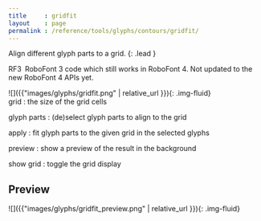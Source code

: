 ```yaml
---
title     : gridfit
layout    : page
permalink : /reference/tools/glyphs/contours/gridfit/
---
```


Align different glyph parts to a grid.
{: .lead }

<span class="badge text-bg-warning rounded-0">RF3</span> RoboFont 3 code which still works in RoboFont 4. Not updated to the new RoboFont 4 APIs yet.  


<div class='row'>

<div class='col-sm-4' markdown='1'>
![]({{"images/glyphs/gridfit.png" | relative_url }}){: .img-fluid}
</div>

<div class='col-sm-8' markdown='1'>
grid
: the size of the grid cells

glyph parts
: (de)select glyph parts to align to the grid

apply
: fit glyph parts to the given grid in the selected glyphs

preview
: show a preview of the result in the background

show grid
: toggle the grid display
</div>

</div>


Preview
-------

![]({{"images/glyphs/gridfit_preview.png" | relative_url }}){: .img-fluid}
